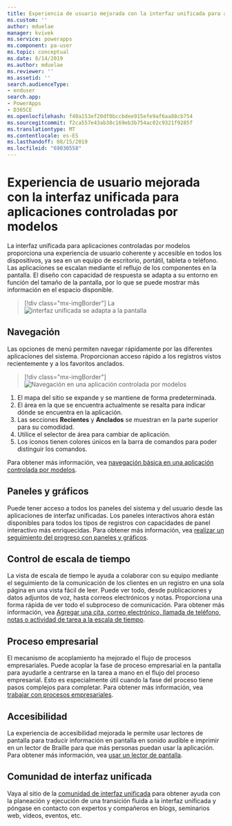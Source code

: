 ```yaml
---
title: Experiencia de usuario mejorada con la interfaz unificada para aplicaciones controladas por modelos | MicrosoftDocs
ms.custom: ''
author: mduelae
manager: kvivek
ms.service: powerapps
ms.component: pa-user
ms.topic: conceptual
ms.date: 8/14/2019
ms.author: mduelae
ms.reviewer: ''
ms.assetid: ''
search.audienceType:
- enduser
search.app:
- PowerApps
- D365CE
ms.openlocfilehash: f40a153ef20df0bccbdee915efe9af6aa88cb754
ms.sourcegitcommit: f2ca557e43ab38c169eb3b754ac02c9321f9285f
ms.translationtype: MT
ms.contentlocale: es-ES
ms.lasthandoff: 08/15/2019
ms.locfileid: "69030558"
---
```

#  <a name="enhanced-user-experience-with-the-unified-interface-for-model-driven-apps"></a>Experiencia de usuario mejorada con la interfaz unificada para aplicaciones controladas por modelos 

La interfaz unificada para aplicaciones controladas por modelos proporciona una experiencia de usuario coherente y accesible en todos los dispositivos, ya sea en un equipo de escritorio, portátil, tableta o teléfono. Las aplicaciones se escalan mediante el reflujo de los componentes en la pantalla. El diseño con capacidad de respuesta se adapta a su entorno en función del tamaño de la pantalla, por lo que se puede mostrar más información en el espacio disponible.

> [!div class="mx-imgBorder"]
> La ![interfaz unificada se adapta a la pantalla](media/Reflow.png " La interfaz unificada se adapta a la pantalla")

## <a name="navigation"></a>Navegación

Las opciones de menú permiten navegar rápidamente por las diferentes aplicaciones del sistema. Proporcionan acceso rápido a los registros vistos recientemente y a los favoritos anclados. 

> [!div class="mx-imgBorder"]
> ![Navegación en una aplicación controlada por modelos](media/nav.png "Navegación en una aplicación controlada por modelos")

1. El mapa del sitio se expande y se mantiene de forma predeterminada.
2. El área en la que se encuentra actualmente se resalta para indicar dónde se encuentra en la aplicación.
3. Las secciones **Recientes** y **Anclados** se muestran en la parte superior para su comodidad. 
4. Utilice el selector de área para cambiar de aplicación.
5. Los iconos tienen colores únicos en la barra de comandos para poder distinguir los comandos.

Para obtener más información, vea [navegación básica en una aplicación controlada por modelos](navigation.md).

## <a name="dashboards-and-charts"></a>Paneles y gráficos
Puede tener acceso a todos los paneles del sistema y del usuario desde las aplicaciones de interfaz unificadas. Los paneles interactivos ahora están disponibles para todos los tipos de registros con capacidades de panel interactivo más enriquecidas. Para obtener más información, vea [realizar un seguimiento del progreso con paneles y gráficos](track-your-progress-with-dashboard-and-charts.md).

## <a name="timeline-control"></a>Control de escala de tiempo 
La vista de escala de tiempo le ayuda a colaborar con su equipo mediante el seguimiento de la comunicación de los clientes en un registro en una sola página en una vista fácil de leer. Puede ver todo, desde publicaciones y datos adjuntos de voz, hasta correos electrónicos y notas. Proporciona una forma rápida de ver todo el subproceso de comunicación. Para obtener más información, vea [Agregar una cita, correo electrónico, llamada de teléfono, notas o actividad de tarea a la escala de tiempo](add-activities.md).

## <a name="business-process"></a>Proceso empresarial 
El mecanismo de acoplamiento ha mejorado el flujo de procesos empresariales. Puede acoplar la fase de proceso empresarial en la pantalla para ayudarle a centrarse en la tarea a mano en el flujo del proceso empresarial. Esto es especialmente útil cuando la fase del proceso tiene pasos complejos para completar. Para obtener más información, vea [trabajar con procesos empresariales](work-with-business-processes.md).

## <a name="accessibility"></a>Accesibilidad
La experiencia de accesibilidad mejorada le permite usar lectores de pantalla para traducir información en pantalla en sonido audible e imprimir en un lector de Braille para que más personas puedan usar la aplicación. Para obtener más información, vea [usar un lector de pantalla](screen-reader.md).

##  <a name="unified-interface-community"></a>Comunidad de interfaz unificada

Vaya al sitio de la [comunidad de interfaz unificada](https://community.dynamics.com/365/unified-interface/) para obtener ayuda con la planeación y ejecución de una transición fluida a la interfaz unificada y póngase en contacto con expertos y compañeros en blogs, seminarios web, vídeos, eventos, etc.
